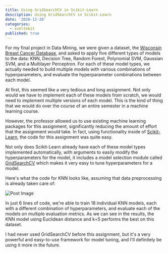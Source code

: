 ```yaml
---
title: Using GridSearchCV in Scikit-Learn
description: Using GridSearchCV in Scikit-Learn
date: '2020-12-28'
categories:
  - sveltekit
published: true
---
```


For my final project in Data Mining, we were given a dataset, the [Wisconsin Breast Cancer Database](https://archive.ics.uci.edu/ml/datasets/Breast+Cancer+Wisconsin+%28Original%29), and asked to apply five different types of models to the data: KNN, Decision Tree, Random Forest, Polynomial SVM, Gaussian SVM, and a Multilayer Perceptron. For each of these model types, we actually needed to build multiple models with various combinations of hyperparameters, and evaluate the hyperparameter combinations between each model.

At first, this seemed like a very tedious and long assignment. Not only would we have to implement each of these models from scratch, we would need to implement multiple versions of each model. This is the kind of thing that we would do over the course of an entire semester in a machine learning course.

However, the professor allowed us to use existing machine learning packages for this assignment, significantly reducing the amount of effort that the assignment would take. In fact, using functionality inside of [Scikit-Learn](http://scikit-learn.org/), the code for this assignment was quite easy.

Not only does Scikit-Learn already have each of these model types implemented automatically, with arguments to easily modify the hyperparameters for the model, it includes a model selection module called [GridSearchCV](https://scikit-learn.org/stable/modules/generated/sklearn.model_selection.GridSearchCV.html) which makes it very easy to tune hyperparameters for a model.

Here's what the code for KNN looks like, assuming that data preprocessing is already taken care of:

![Post Image](https://saumikn.com/wp-content/uploads/2020/12/image-1.png)

In just 6 lines of code, we're able to train 18 individual KNN models, each with a different combination of hyperparameters, and evaluate each of the models on multiple evaluation metrics. As we can see in the results, the KNN model using Euclidean distance and k=5 performs the best on this dataset.

I had never used GridSearchCV before this assignment, but it's a very powerful and easy-to-use framework for model tuning, and I'll definitely be using it more in the future.

